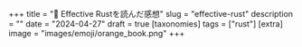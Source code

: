 +++
title = "📙 Effective Rustを読んだ感想"
slug = "effective-rust"
description = ""
date = "2024-04-27"
draft = true
[taxonomies]
tags = ["rust"]
[extra]
image = "images/emoji/orange_book.png"
+++
